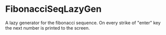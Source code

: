 FibonacciSeqLazyGen
=====

A lazy generator for the fibonacci sequence.
On every strike of "enter" key the next number is printed to the screen.
